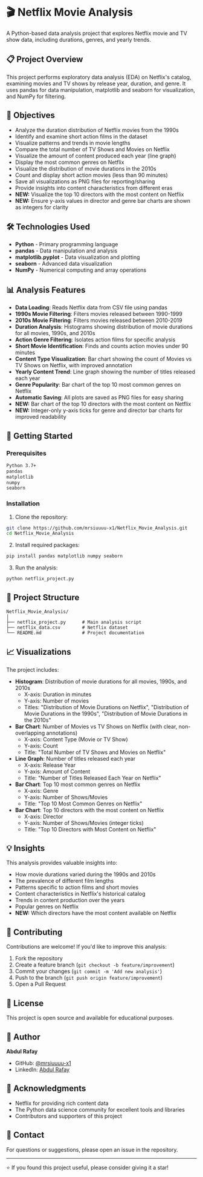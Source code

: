 # 🎬 Netflix Movie Analysis

A Python-based data analysis project that explores Netflix movie and TV show data, including durations, genres, and yearly trends.

## 📋 Project Overview

This project performs exploratory data analysis (EDA) on Netflix's catalog, examining movies and TV shows by release year, duration, and genre. It uses pandas for data manipulation, matplotlib and seaborn for visualization, and NumPy for filtering.

## 🎯 Objectives

- Analyze the duration distribution of Netflix movies from the 1990s
- Identify and examine short action films in the dataset
- Visualize patterns and trends in movie lengths
- Compare the total number of TV Shows and Movies on Netflix
- Visualize the amount of content produced each year (line graph)
- Display the most common genres on Netflix
- Visualize the distribution of movie durations in the 2010s
- Count and display short action movies (less than 90 minutes)
- Save all visualizations as PNG files for reporting/sharing
- Provide insights into content characteristics from different eras
- **NEW:** Visualize the top 10 directors with the most content on Netflix
- **NEW:** Ensure y-axis values in director and genre bar charts are shown as integers for clarity

## 🛠️ Technologies Used

- **Python** - Primary programming language
- **pandas** - Data manipulation and analysis
- **matplotlib.pyplot** - Data visualization and plotting
- **seaborn** - Advanced data visualization
- **NumPy** - Numerical computing and array operations

## 📊 Analysis Features

- **Data Loading**: Reads Netflix data from CSV file using pandas
- **1990s Movie Filtering**: Filters movies released between 1990-1999
- **2010s Movie Filtering**: Filters movies released between 2010-2019
- **Duration Analysis**: Histograms showing distribution of movie durations for all movies, 1990s, and 2010s
- **Action Genre Filtering**: Isolates action films for specific analysis
- **Short Movie Identification**: Finds and counts action movies under 90 minutes
- **Content Type Visualization**: Bar chart showing the count of Movies vs TV Shows on Netflix, with improved annotation
- **Yearly Content Trend**: Line graph showing the number of titles released each year
- **Genre Popularity**: Bar chart of the top 10 most common genres on Netflix
- **Automatic Saving**: All plots are saved as PNG files for easy sharing
- **NEW:** Bar chart of the top 10 directors with the most content on Netflix
- **NEW:** Integer-only y-axis ticks for genre and director bar charts for improved readability

## 🚀 Getting Started

### Prerequisites

```bash
Python 3.7+
pandas
matplotlib
numpy
seaborn
```

### Installation

1. Clone the repository:
```bash
git clone https://github.com/mrsiuuuu-x1/Netflix_Movie_Analysis.git
cd Netflix_Movie_Analysis
```

2. Install required packages:
```bash
pip install pandas matplotlib numpy seaborn
```

3. Run the analysis:
```bash
python netflix_project.py
```

## 📁 Project Structure

```
Netflix_Movie_Analysis/
│
├── netflix_project.py      # Main analysis script
├── netflix_data.csv        # Netflix dataset
└── README.md               # Project documentation
```

## 📈 Visualizations

The project includes:
- **Histogram**: Distribution of movie durations for all movies, 1990s, and 2010s
  - X-axis: Duration in minutes
  - Y-axis: Number of movies
  - Titles: "Distribution of Movie Durations on Netflix", "Distribution of Movie Durations in the 1990s", "Distribution of Movie Durations in the 2010s"
- **Bar Chart**: Number of Movies vs TV Shows on Netflix (with clear, non-overlapping annotations)
  - X-axis: Content Type (Movie or TV Show)
  - Y-axis: Count
  - Title: "Total Number of TV Shows and Movies on Netflix"
- **Line Graph**: Number of titles released each year
  - X-axis: Release Year
  - Y-axis: Amount of Content
  - Title: "Number of Titles Released Each Year on Netflix"
- **Bar Chart**: Top 10 most common genres on Netflix
  - X-axis: Genre
  - Y-axis: Number of Shows/Movies
  - Title: "Top 10 Most Common Genres on Netflix"
- **Bar Chart**: Top 10 directors with the most content on Netflix
  - X-axis: Director
  - Y-axis: Number of Shows/Movies (integer ticks)
  - Title: "Top 10 Directors with Most Content on Netflix"

## 💡 Insights

This analysis provides valuable insights into:
- How movie durations varied during the 1990s and 2010s
- The prevalence of different film lengths
- Patterns specific to action films and short movies
- Content characteristics in Netflix's historical catalog
- Trends in content production over the years
- Popular genres on Netflix
- **NEW:** Which directors have the most content available on Netflix

## 🤝 Contributing

Contributions are welcome! If you'd like to improve this analysis:

1. Fork the repository
2. Create a feature branch (`git checkout -b feature/improvement`)
3. Commit your changes (`git commit -m 'Add new analysis'`)
4. Push to the branch (`git push origin feature/improvement`)
5. Open a Pull Request

## 📝 License

This project is open source and available for educational purposes.

## 👤 Author

**Abdul Rafay**

- GitHub: [@mrsiuuuu-x1](https://github.com/mrsiuuuu-x1)
- LinkedIn: [Abdul Rafay](https://www.linkedin.com/in/abdul-rafay-104084352/)

## 🙏 Acknowledgments

- Netflix for providing rich content data
- The Python data science community for excellent tools and libraries
- Contributors and supporters of this project

## 📧 Contact

For questions or suggestions, please open an issue in the repository.

---

⭐ If you found this project useful, please consider giving it a star!
